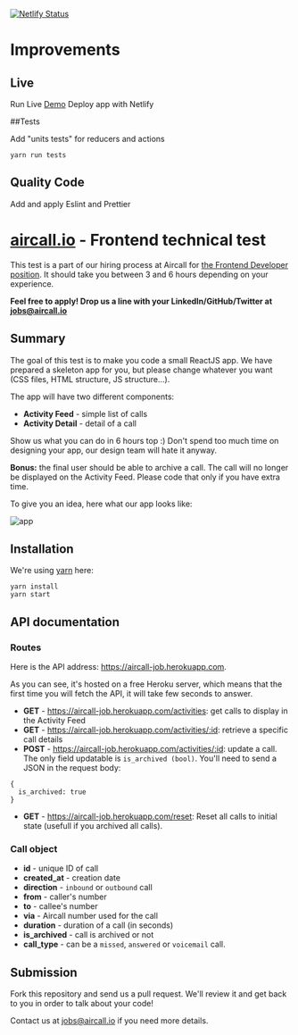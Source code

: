 [![Netlify Status](https://api.netlify.com/api/v1/badges/8010a9a4-4d50-4292-b52a-e8cbc8a1ba9c/deploy-status)](https://app.netlify.com/sites/aircall-bbelhadi/deploys)

# Improvements

## Live

Run Live [Demo](https://aircall-bbelhadi.netlify.com) Deploy app with Netlify

##Tests

Add "units tests" for reducers and actions

```
yarn run tests
```

## Quality Code

Add and apply Eslint and Prettier

# [aircall.io](https://aircall.io) - Frontend technical test

This test is a part of our hiring process at Aircall for [the Frontend Developer position](https://jobs.lever.co/aircall/c0fdd41e-a2a1-408d-ad08-890153518587). It should take you between 3 and 6 hours depending on your experience.

**Feel free to apply! Drop us a line with your LinkedIn/GitHub/Twitter at jobs@aircall.io**

## Summary

The goal of this test is to make you code a small ReactJS app. We have prepared a skeleton app for you, but please change whatever you want (CSS files, HTML structure, JS structure...).

The app will have two different components:

- **Activity Feed** - simple list of calls
- **Activity Detail** - detail of a call

Show us what you can do in 6 hours top :) Don't spend too much time on designing your app, our design team will hate it anyway.

**Bonus:** the final user should be able to archive a call. The call will no longer be displayed on the Activity Feed. Please code that only if you have extra time.

To give you an idea, here what our app looks like:

![app](https://user-images.githubusercontent.com/630714/29357034-763d7216-8276-11e7-8bcb-e77d9645dfcc.png)

## Installation

We're using [yarn](https://yarnpkg.com) here:

```
yarn install
yarn start
```

## API documentation

### Routes

Here is the API address: https://aircall-job.herokuapp.com.

As you can see, it's hosted on a free Heroku server, which means that the first time you will fetch the API, it will take few seconds to answer.

- **GET** - https://aircall-job.herokuapp.com/activities: get calls to display in the Activity Feed
- **GET** - https://aircall-job.herokuapp.com/activities/:id: retrieve a specific call details
- **POST** - https://aircall-job.herokuapp.com/activities/:id: update a call. The only field updatable is `is_archived (bool)`. You'll need to send a JSON in the request body:

```
{
  is_archived: true
}
```

- **GET** - https://aircall-job.herokuapp.com/reset: Reset all calls to initial state (usefull if you archived all calls).

### Call object

- **id** - unique ID of call
- **created_at** - creation date
- **direction** - `inbound` or `outbound` call
- **from** - caller's number
- **to** - callee's number
- **via** - Aircall number used for the call
- **duration** - duration of a call (in seconds)
- **is_archived** - call is archived or not
- **call_type** - can be a `missed`, `answered` or `voicemail` call.

## Submission

Fork this repository and send us a pull request. We'll review it and get back to you in order to talk about your code!

Contact us at jobs@aircall.io if you need more details.
